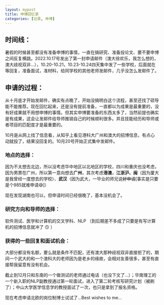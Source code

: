 ```yaml
---
layout: mypost
title: 申博回忆录
categories: [记录, 申博]
---
```


## 时间线：

暑假的时候甚至都没有准备申博的事情，一直在搞研究、准备投论文、要不要申博之间反复横跳。2022.10.17号发出了第一封申请邮件（澳大徐欢乐，我怎么想的，澳大歧视双非...），10.20-10.21，10.23-10.24四天集中发了一些学校，后面就在等回复，准备面试，准材料，给同学校的其他老师发邮件，几乎没怎么发邮件了。

## 申请的过程：

从十月底才开始发邮件，确实有点晚了，开始没搞明白这个流程，甚至还找了硕导能不能推荐。现在回忆起来，还是没有提前准备，一直都以为成果是最重要的，没有好成果就不用想申博的事情。但其实申博要准备的东西太多了，当然前提也确实是有成果，这会让发邮件给导师推销自己的时候顺利很多。并且技能经历和导师或者项目的匹配度才是最重要的。

10月是从网上找了信息看，从知乎上看见港科大广州和澳大的招博信息，有点心动就投了，结果没回复的。10月20号开始正式集中发邮件。

### 地点的选择：

因为不太想去北边，所以没考虑华中地区以北地区的学校，四川和重庆也没考虑，因为男票在广州，所以第一意向想去**广州**，其次考虑**港澳**，**江浙沪、闽**（因为厦大是我曾经一度想去的学校）、**武汉**（因为武大，一毕业的师兄说~~好申请~~[事实是只要是个985就难申请:sweat_smile:]）

现在发现湖南也可以，但申请时间已经很晚了，基本没机会了。

###  研究方向和导师的选择：

软件测试、医学和计算机的交叉学科、NLP （到后期差不多成了只要是有写计算机的招博信息就冲了 :upside_down_face: ）

### 获得的一些回复和面试机会：

大部分都没有名额，要么就是条件不匹配，还有澳大那种歧视双非直接拒了的，期间一个武大的和一个澳科大的老师因为是老乡的缘故，会相对友善很多，甚至有直接帮我留意有没有机会。

截止到12月只和东南的一个做测试的老师通过电话（也没下文了...）；华南理工的一个新入职的NLP副教授通过第一轮面试，进入了第二轮考核写研究计划（被刷了）；中山大学医学信息学的教授面试了一次，也只是拿到了报名资格。

现在考虑申请北欧的岗位制博士试试了...Best wishes to me...